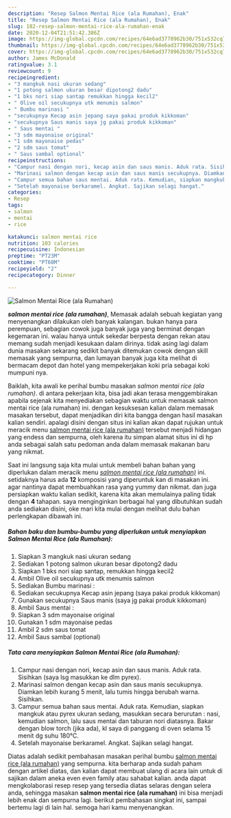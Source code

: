 ```yaml
---
description: "Resep Salmon Mentai Rice (ala Rumahan), Enak"
title: "Resep Salmon Mentai Rice (ala Rumahan), Enak"
slug: 182-resep-salmon-mentai-rice-ala-rumahan-enak
date: 2020-12-04T21:51:42.386Z
image: https://img-global.cpcdn.com/recipes/64e6ad3778962b30/751x532cq70/salmon-mentai-rice-ala-rumahan-foto-resep-utama.jpg
thumbnail: https://img-global.cpcdn.com/recipes/64e6ad3778962b30/751x532cq70/salmon-mentai-rice-ala-rumahan-foto-resep-utama.jpg
cover: https://img-global.cpcdn.com/recipes/64e6ad3778962b30/751x532cq70/salmon-mentai-rice-ala-rumahan-foto-resep-utama.jpg
author: James McDonald
ratingvalue: 3.1
reviewcount: 9
recipeingredient:
- "3 mangkuk nasi ukuran sedang"
- "1 potong salmon ukuran besar dipotong2 dadu"
- "1 bks nori siap santap remukkan hingga kecil2"
- " Olive oil secukupnya utk menumis salmon"
- " Bumbu marinasi "
- "secukupnya Kecap asin jepang saya pakai produk kikkoman"
- "secukupnya Saus manis saya jg pakai produk kikkoman"
- " Saus mentai "
- "3 sdm mayonaise original"
- "1 sdm mayonaise pedas"
- "2 sdm saus tomat"
- " Saus sambal optional"
recipeinstructions:
- "Campur nasi dengan nori, kecap asin dan saus manis. Aduk rata. Sisihkan (saya lsg masukkan ke dlm pyrex)."
- "Marinasi salmon dengan kecap asin dan saus manis secukupnya. Diamkan lebih kurang 5 menit, lalu tumis hingga berubah warna. Sisihkan."
- "Campur semua bahan saus mentai. Aduk rata. Kemudian, siapkan mangkuk atau pyrex ukuran sedang, masukkan secara berurutan : nasi, kemudian salmon, lalu saus mentai dan taburan nori diatasnya. Bakar dengan blow torch (jika ada), kl saya di panggang di oven selama 15 menit dg suhu 180°C."
- "Setelah mayonaise berkaramel. Angkat. Sajikan selagi hangat."
categories:
- Resep
tags:
- salmon
- mentai
- rice

katakunci: salmon mentai rice 
nutrition: 103 calories
recipecuisine: Indonesian
preptime: "PT23M"
cooktime: "PT60M"
recipeyield: "2"
recipecategory: Dinner

---
```



![Salmon Mentai Rice (ala Rumahan)](https://img-global.cpcdn.com/recipes/64e6ad3778962b30/751x532cq70/salmon-mentai-rice-ala-rumahan-foto-resep-utama.jpg)

<b><i>salmon mentai rice (ala rumahan)</i></b>, Memasak adalah sebuah kegiatan yang menyenangkan dilakukan oleh banyak kalangan. bukan hanya para perempuan, sebagian cowok juga banyak juga yang berminat dengan kegemaran ini. walau hanya untuk sekedar berpesta dengan rekan atau memang sudah menjadi kesukaan dalam dirinya. tidak asing lagi dalam dunia masakan sekarang sedikit banyak ditemukan cowok dengan skill memasak yang sempurna, dan lumayan banyak juga kita melihat di bermacam depot dan hotel yang mempekerjakan koki pria sebagai koki mumpuni nya.



Baiklah, kita awali ke perihal bumbu masakan <i>salmon mentai rice (ala rumahan)</i>. di antara pekerjaan kita, bisa jadi akan terasa menggembirakan apabila sejenak kita menyediakan sebagian waktu untuk memasak salmon mentai rice (ala rumahan) ini. dengan kesuksesan kalian dalam memasak masakan tersebut, dapat menjadikan diri kita bangga dengan hasil masakan kalian sendiri. apalagi disini dengan situs ini kalian akan dapat rujukan untuk meracik menu <u>salmon mentai rice (ala rumahan)</u> tersebut menjadi hidangan yang endess dan sempurna, oleh karena itu simpan alamat situs ini di hp anda sebagai salah satu pedoman anda dalam memasak makanan baru yang nikmat.


Saat ini langsung saja kita mulai untuk membeli bahan bahan yang diperlukan dalam meracik menu <u><i>salmon mentai rice (ala rumahan)</i></u> ini. setidaknya harus ada <b>12</b> komposisi yang diperuntuk kan di masakan ini. agar nantinya dapat membuahkan rasa yang yummy dan nikmat. dan juga persiapkan waktu kalian sedikit, karena kita akan memulainya paling tidak dengan <b>4</b> tahapan. saya menginginkan berbagai hal yang dibutuhkan sudah anda sediakan disini, oke mari kita mulai dengan melihat dulu bahan perlengkapan dibawah ini.

<!--inarticleads1-->

##### Bahan baku dan bumbu-bumbu yang diperlukan untuk menyiapkan Salmon Mentai Rice (ala Rumahan):

1. Siapkan 3 mangkuk nasi ukuran sedang
1. Sediakan 1 potong salmon ukuran besar dipotong2 dadu
1. Siapkan 1 bks nori siap santap, remukkan hingga kecil2
1. Ambil  Olive oil secukupnya utk menumis salmon
1. Sediakan  Bumbu marinasi :
1. Sediakan secukupnya Kecap asin jepang (saya pakai produk kikkoman)
1. Gunakan secukupnya Saus manis (saya jg pakai produk kikkoman)
1. Ambil  Saus mentai :
1. Siapkan 3 sdm mayonaise original
1. Gunakan 1 sdm mayonaise pedas
1. Ambil 2 sdm saus tomat
1. Ambil  Saus sambal (optional)




<!--inarticleads2-->

##### Tata cara menyiapkan Salmon Mentai Rice (ala Rumahan):

1. Campur nasi dengan nori, kecap asin dan saus manis. Aduk rata. Sisihkan (saya lsg masukkan ke dlm pyrex).
1. Marinasi salmon dengan kecap asin dan saus manis secukupnya. Diamkan lebih kurang 5 menit, lalu tumis hingga berubah warna. Sisihkan.
1. Campur semua bahan saus mentai. Aduk rata. Kemudian, siapkan mangkuk atau pyrex ukuran sedang, masukkan secara berurutan : nasi, kemudian salmon, lalu saus mentai dan taburan nori diatasnya. Bakar dengan blow torch (jika ada), kl saya di panggang di oven selama 15 menit dg suhu 180°C.
1. Setelah mayonaise berkaramel. Angkat. Sajikan selagi hangat.




Diatas adalah sedikit pembahasan masakan perihal bumbu <u>salmon mentai rice (ala rumahan)</u> yang sempurna. kita berharap anda sudah paham dengan artikel diatas, dan kalian dapat membuat ulang di acara lain untuk di sajikan dalam aneka even even family atau sahabat kalian. anda dapat mengkolaborasi resep resep yang tersedia diatas selaras dengan selera anda, sehingga masakan <b>salmon mentai rice (ala rumahan)</b> ini bisa menjadi lebih enak dan sempurna lagi. berikut pembahasan singkat ini, sampai bertemu lagi di lain hal. semoga hari kamu menyenangkan.

